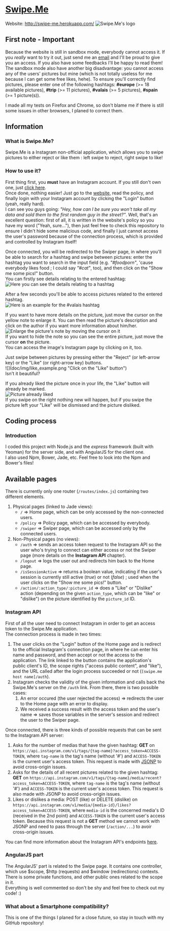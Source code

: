 # [Swipe.Me](https://github.com/edri/Swipe.Me)
Website: http://swipe-me.herokuapp.com/
![](public/img/logo.png "Swipe.Me's logo")

## First note - Important
Because the website is still in sandbox mode, everybody cannot access it. If you *really* want to try it out, just send me an [email](mailto:miguel.santamaria@heig-vd.ch) and I'll be proud to give you an access. If you also have some feedbacks I'll be happy to read them!  
The sandbox mode also have another big disadvantage: you cannot access any of the users' pictures but mine (which is not totally useless for me because I can get some free likes, hehe). To ensure you'll correctly find pictures, please enter one of the following hashtags: **#europe** (>= 18 available pictures), **#trip** (>= 11 pictures), **#valais** (>= 5 pictures), **#spain** (>= 1 picture(s)).

I made all my tests on Firefox and Chrome, so don't blame me if there is still some issues in other browsers, I planed to correct them.

## Information

### What is Swipe.Me?
Swipe.Me is a Instagram non-official application, which allows you to swipe pictures to either reject or like them : left swipe to reject, right swipe to like!

### How to use it?
First thing first, you **must** have an Instagram account. If you still don't own one, just [click here](https://www.instagram.com/).  
Once done, nothing easier! Just go to the [website](http://swipe-me.herokuapp.com/), read the policy, and finally login with your Instagram account by clicking the "Login" button (yeah, really hard).  
I can see you guys going: *"Hey, how can I be sure you won't take all my data and sold them to the first random guy in the street?"*. Well, that's an excellent question: first of all, it is written in the website's policy so you have my word ("Yeah, sure..."), then just feel free to check this repository to ensure I didn't hide some malicious code, and finally I just cannot access the user's password because of the connection process, which is provided and controlled by Instagram itself!

Once connected, you will be redirected to the Swiper page, in where you'll be able to search for a hashtag and swipe between pictures: enter the hashtag you want to search in the input field (e.g. *"#foodporn"*, 'cause everybody likes food ; I could say *"#cat"*, too), and then click on the "Show me some pics!" button.  
You can firstly see details relating to the entered hashtag:  
![](doc/img/hashtag_details.png "Here you can see the details relating to a hashtag")

After a few seconds you'll be able to access pictures related to the entered hashtag.  
![](doc/img/picture_example.png "Here is an example for the #valais hashtag")

If you want to have more details on the picture, just move the cursor on the yellow note to enlarge it. You can then read the picture's description and click on the author if you want more information about him/her.  
![](doc/img/note_enlargement.png "Enlarge the picture's note by moving the cursor on it")  
If you want to hide the note so you can see the entire picture, just move the cursor **on** the picture.  
You can access the image's Instagram page by clicking on it, too.

Just swipe between pictures by pressing either the "Reject" (or left-arrow key) or the "Like" (or right-arrow key) buttons.  
![](doc/img/like_example.png "Click on the "Like" button")  
Isn't it beautiful?

If you already liked the picture once in your life, the "Like" button will already be marked.  
![](doc/img/picture_already_liked.png "Picture already liked")  
If you swipe on the right nothing new will happen, but if you swipe the picture left your "Like" will be dismissed and the picture disliked.

## Coding process

### Introduction
I coded this project with Node.js and the *express* framework (built with Yeoman) for the server side, and with AngularJS for the client one.  
I also used Npm, Bower, Jade, etc. Feel free to look into the Npm and Bower's files!

## Available pages
There is currently only one router (`/routes/index.js`) containing two different elements.

1. Physical pages (linked to Jade views):
    * `/` => Home page, which can be only accessed by the non-connected users.
    * `/policy` => Policy page, which can be accessed by everybody.
    * `/swiper` => Swiper page, which can be accessed only by the connected users.
2. Non-Physical pages (no views):
    * `/auth` => sends an access token request to the Instagram API so the user who's trying to connect can either access or not the Swiper page (more details on the **Instagram API** chapter).
    * `/logout` => logs the user out and redirects him back to the Home page.
    * `/isSessionActive` => returns a boolean value, indicating if the user's session is currently still active (*true*) or not (*false*) ; used when the user clicks on the "Show me some pics!" button.
    * `/action/:action_type/:picture_id` => does a "Like" or "Dislike" action (depending on the given `action_type`, which can be "like" or "dislike") on the picture identified by the `picture_id` ID.

### Instagram API
First of all the user need to connect Instagram in order to get an access token to the Swipe.Me application.  
The connection process is made in two times:

1. The user clicks on the "Login" button of the Home page and is redirect to the official Instagram's connection page, in where he can enter his name and password, and then accept or not the access to the application. The link linked to the button contains the application's public client's ID, the scope rights ("access public content", and "like"), and the URL called after the login process succeeded or not (`[swipe.me host name]/auth`).
2. Instagram checks the validity of the given information and calls back the Swipe.Me's server on the `/auth` link. From there, there is two possible cases:
    1. An error occured (the user rejected the access) => redirects the user to the Home page with an error to display.
    2. We received a success result with the access token and the user's name => saves those variables in the server's session and redirect the user to the Swiper page.

Once connected, there is three kinds of possible requests that can be sent to the Instagram API server:

1. Asks for the number of medias that have the given hashtag: **GET** on `https://api.instagram.com/v1/tags/{tag-name}?access_token=ACCESS-TOKEN`, where `tag-name` is the tag's name (without '#') and `ACCESS-TOKEN` is the current user's access token. This request is made with [JSONP](https://en.wikipedia.org/wiki/JSONP) to avoid cross-origin issues.
2. Asks for the details of all recent pictures related to the given hashtag: **GET** on `https://api.instagram.com/v1/tags/{tag-name}/media/recent?access_token=ACCESS-TOKEN`, where `tag-name` is the tag's name (without '#') and `ACCESS-TOKEN` is the current user's access token. This request is also made with JSONP to avoid cross-origin issues.
3. Likes or dislikes a media: POST (like) or DELETE (dislike) on `https://api.instagram.com/v1/media/{media-id}/likes?access_token=ACCESS-TOKEN`, where `media-id` is the concerned media's ID (received in the 2nd point) and `ACCESS-TOKEN` is the current user's access token. Because this request is not a **GET** method we cannot work with JSONP and need to pass through the server (`/action/...`) to avoir cross-origin issues.

You can find more information about the Instagram API's endpoints [here](https://www.instagram.com/developer/endpoints/).

### AngularJS part
The AngularJS' part is related to the Swipe page. It contains one controller, which use $scope, $http (requests) and $window (redirections) contexts. There is some private functions, and other public ones related to the scope in it.  
Everything is well commented so don't be shy and feel free to check out my code! :)  

### What about a Smartphone compatibility?
This is one of the things I planed for a close future, so stay in touch with my GitHub repository!
